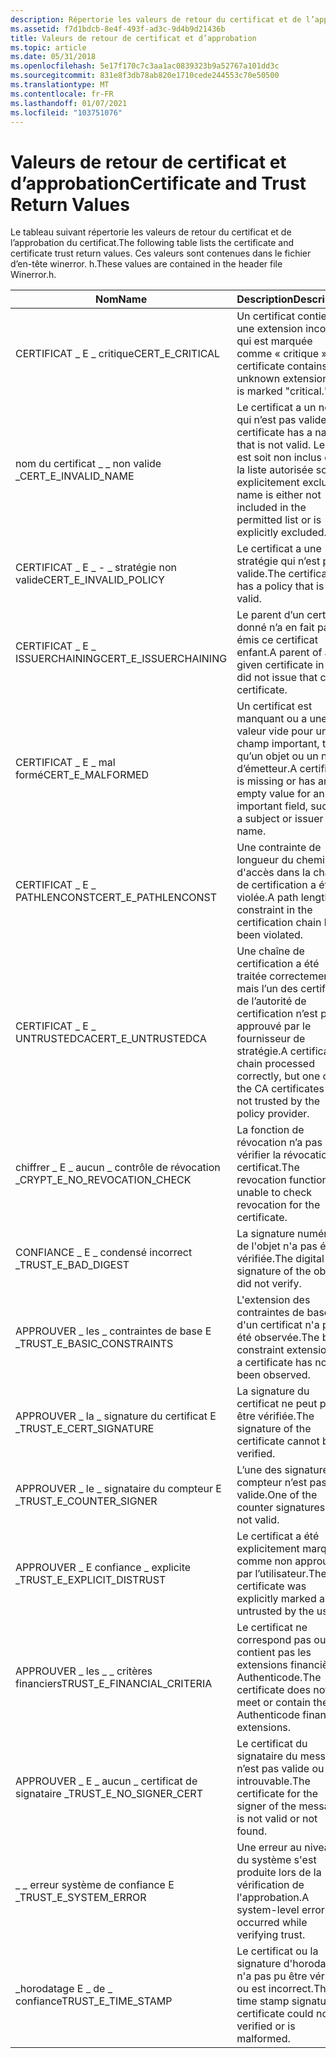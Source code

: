 ```yaml
---
description: Répertorie les valeurs de retour du certificat et de l’approbation du certificat. Ces valeurs sont contenues dans le fichier d’en-tête winerror. h.
ms.assetid: f7d1bdcb-8e4f-493f-ad3c-9d4b9d21436b
title: Valeurs de retour de certificat et d’approbation
ms.topic: article
ms.date: 05/31/2018
ms.openlocfilehash: 5e17f170c7c3aa1ac0839323b9a52767a101dd3c
ms.sourcegitcommit: 831e8f3db78ab820e1710cede244553c70e50500
ms.translationtype: MT
ms.contentlocale: fr-FR
ms.lasthandoff: 01/07/2021
ms.locfileid: "103751076"
---
```

# <a name="certificate-and-trust-return-values"></a><span data-ttu-id="41594-104">Valeurs de retour de certificat et d’approbation</span><span class="sxs-lookup"><span data-stu-id="41594-104">Certificate and Trust Return Values</span></span>

<span data-ttu-id="41594-105">Le tableau suivant répertorie les valeurs de retour du certificat et de l’approbation du certificat.</span><span class="sxs-lookup"><span data-stu-id="41594-105">The following table lists the certificate and certificate trust return values.</span></span> <span data-ttu-id="41594-106">Ces valeurs sont contenues dans le fichier d’en-tête winerror. h.</span><span class="sxs-lookup"><span data-stu-id="41594-106">These values are contained in the header file Winerror.h.</span></span>



| <span data-ttu-id="41594-107">Nom</span><span class="sxs-lookup"><span data-stu-id="41594-107">Name</span></span>                            | <span data-ttu-id="41594-108">Description</span><span class="sxs-lookup"><span data-stu-id="41594-108">Description</span></span>                                                                                                                    | <span data-ttu-id="41594-109">Valeur</span><span class="sxs-lookup"><span data-stu-id="41594-109">Value</span></span>      |
|---------------------------------|--------------------------------------------------------------------------------------------------------------------------------|------------|
| <span data-ttu-id="41594-110">CERTIFICAT \_ E \_ critique</span><span class="sxs-lookup"><span data-stu-id="41594-110">CERT\_E\_CRITICAL</span></span>               | <span data-ttu-id="41594-111">Un certificat contient une extension inconnue qui est marquée comme « critique ».</span><span class="sxs-lookup"><span data-stu-id="41594-111">A certificate contains an unknown extension that is marked "critical."</span></span>                                                         | <span data-ttu-id="41594-112">0x800B0105</span><span class="sxs-lookup"><span data-stu-id="41594-112">0x800B0105</span></span> |
| <span data-ttu-id="41594-113">nom du certificat \_ \_ non valide \_</span><span class="sxs-lookup"><span data-stu-id="41594-113">CERT\_E\_INVALID\_NAME</span></span>          | <span data-ttu-id="41594-114">Le certificat a un nom qui n’est pas valide.</span><span class="sxs-lookup"><span data-stu-id="41594-114">The certificate has a name that is not valid.</span></span> <span data-ttu-id="41594-115">Le nom est soit non inclus dans la liste autorisée soit explicitement exclu.</span><span class="sxs-lookup"><span data-stu-id="41594-115">The name is either not included in the permitted list or is explicitly excluded.</span></span> | <span data-ttu-id="41594-116">0x800B0114</span><span class="sxs-lookup"><span data-stu-id="41594-116">0x800B0114</span></span> |
| <span data-ttu-id="41594-117">CERTIFICAT \_ E \_ - \_ stratégie non valide</span><span class="sxs-lookup"><span data-stu-id="41594-117">CERT\_E\_INVALID\_POLICY</span></span>        | <span data-ttu-id="41594-118">Le certificat a une stratégie qui n’est pas valide.</span><span class="sxs-lookup"><span data-stu-id="41594-118">The certificate has a policy that is not valid.</span></span>                                                                                | <span data-ttu-id="41594-119">0x800B0113</span><span class="sxs-lookup"><span data-stu-id="41594-119">0x800B0113</span></span> |
| <span data-ttu-id="41594-120">CERTIFICAT \_ E \_ ISSUERCHAINING</span><span class="sxs-lookup"><span data-stu-id="41594-120">CERT\_E\_ISSUERCHAINING</span></span>         | <span data-ttu-id="41594-121">Le parent d’un certificat donné n’a en fait pas émis ce certificat enfant.</span><span class="sxs-lookup"><span data-stu-id="41594-121">A parent of a given certificate in fact did not issue that child certificate.</span></span>                                                  | <span data-ttu-id="41594-122">0x800B0107</span><span class="sxs-lookup"><span data-stu-id="41594-122">0x800B0107</span></span> |
| <span data-ttu-id="41594-123">CERTIFICAT \_ E \_ mal formé</span><span class="sxs-lookup"><span data-stu-id="41594-123">CERT\_E\_MALFORMED</span></span>              | <span data-ttu-id="41594-124">Un certificat est manquant ou a une valeur vide pour un champ important, tel qu’un objet ou un nom d’émetteur.</span><span class="sxs-lookup"><span data-stu-id="41594-124">A certificate is missing or has an empty value for an important field, such as a subject or issuer name.</span></span>                       | <span data-ttu-id="41594-125">0x800B0108</span><span class="sxs-lookup"><span data-stu-id="41594-125">0x800B0108</span></span> |
| <span data-ttu-id="41594-126">CERTIFICAT \_ E \_ PATHLENCONST</span><span class="sxs-lookup"><span data-stu-id="41594-126">CERT\_E\_PATHLENCONST</span></span>           | <span data-ttu-id="41594-127">Une contrainte de longueur du chemin d'accès dans la chaîne de certification a été violée.</span><span class="sxs-lookup"><span data-stu-id="41594-127">A path length constraint in the certification chain has been violated.</span></span>                                                         | <span data-ttu-id="41594-128">0x800B0104</span><span class="sxs-lookup"><span data-stu-id="41594-128">0x800B0104</span></span> |
| <span data-ttu-id="41594-129">CERTIFICAT \_ E \_ UNTRUSTEDCA</span><span class="sxs-lookup"><span data-stu-id="41594-129">CERT\_E\_UNTRUSTEDCA</span></span>            | <span data-ttu-id="41594-130">Une chaîne de certification a été traitée correctement, mais l’un des certificats de l’autorité de certification n’est pas approuvé par le fournisseur de stratégie.</span><span class="sxs-lookup"><span data-stu-id="41594-130">A certification chain processed correctly, but one of the CA certificates is not trusted by the policy provider.</span></span>               | <span data-ttu-id="41594-131">0x800B0112</span><span class="sxs-lookup"><span data-stu-id="41594-131">0x800B0112</span></span> |
| <span data-ttu-id="41594-132">chiffrer \_ E \_ aucun \_ contrôle de révocation \_</span><span class="sxs-lookup"><span data-stu-id="41594-132">CRYPT\_E\_NO\_REVOCATION\_CHECK</span></span> | <span data-ttu-id="41594-133">La fonction de révocation n’a pas pu vérifier la révocation du certificat.</span><span class="sxs-lookup"><span data-stu-id="41594-133">The revocation function was unable to check revocation for the certificate.</span></span>                                                    | <span data-ttu-id="41594-134">0x80092012</span><span class="sxs-lookup"><span data-stu-id="41594-134">0x80092012</span></span> |
| <span data-ttu-id="41594-135">CONFIANCE \_ E \_ condensé incorrect \_</span><span class="sxs-lookup"><span data-stu-id="41594-135">TRUST\_E\_BAD\_DIGEST</span></span>           | <span data-ttu-id="41594-136">La signature numérique de l'objet n'a pas été vérifiée.</span><span class="sxs-lookup"><span data-stu-id="41594-136">The digital signature of the object did not verify.</span></span>                                                                            | <span data-ttu-id="41594-137">0x80096010</span><span class="sxs-lookup"><span data-stu-id="41594-137">0x80096010</span></span> |
| <span data-ttu-id="41594-138">APPROUVER \_ les \_ contraintes de base E \_</span><span class="sxs-lookup"><span data-stu-id="41594-138">TRUST\_E\_BASIC\_CONSTRAINTS</span></span>    | <span data-ttu-id="41594-139">L'extension des contraintes de base d'un certificat n'a pas été observée.</span><span class="sxs-lookup"><span data-stu-id="41594-139">The basic constraint extension of a certificate has not been observed.</span></span>                                                         | <span data-ttu-id="41594-140">0x80096019</span><span class="sxs-lookup"><span data-stu-id="41594-140">0x80096019</span></span> |
| <span data-ttu-id="41594-141">APPROUVER \_ la \_ signature du certificat E \_</span><span class="sxs-lookup"><span data-stu-id="41594-141">TRUST\_E\_CERT\_SIGNATURE</span></span>       | <span data-ttu-id="41594-142">La signature du certificat ne peut pas être vérifiée.</span><span class="sxs-lookup"><span data-stu-id="41594-142">The signature of the certificate cannot be verified.</span></span>                                                                           | <span data-ttu-id="41594-143">0x80096004</span><span class="sxs-lookup"><span data-stu-id="41594-143">0x80096004</span></span> |
| <span data-ttu-id="41594-144">APPROUVER \_ le \_ signataire du compteur E \_</span><span class="sxs-lookup"><span data-stu-id="41594-144">TRUST\_E\_COUNTER\_SIGNER</span></span>       | <span data-ttu-id="41594-145">L’une des signatures de compteur n’est pas valide.</span><span class="sxs-lookup"><span data-stu-id="41594-145">One of the counter signatures was not valid.</span></span>                                                                                   | <span data-ttu-id="41594-146">0x80096003</span><span class="sxs-lookup"><span data-stu-id="41594-146">0x80096003</span></span> |
| <span data-ttu-id="41594-147">APPROUVER \_ E confiance \_ explicite \_</span><span class="sxs-lookup"><span data-stu-id="41594-147">TRUST\_E\_EXPLICIT\_DISTRUST</span></span>    | <span data-ttu-id="41594-148">Le certificat a été explicitement marqué comme non approuvé par l’utilisateur.</span><span class="sxs-lookup"><span data-stu-id="41594-148">The certificate was explicitly marked as untrusted by the user.</span></span>                                                                | <span data-ttu-id="41594-149">0x800B0111</span><span class="sxs-lookup"><span data-stu-id="41594-149">0x800B0111</span></span> |
| <span data-ttu-id="41594-150">APPROUVER \_ les \_ \_ critères financiers</span><span class="sxs-lookup"><span data-stu-id="41594-150">TRUST\_E\_FINANCIAL\_CRITERIA</span></span>   | <span data-ttu-id="41594-151">Le certificat ne correspond pas ou ne contient pas les extensions financières Authenticode.</span><span class="sxs-lookup"><span data-stu-id="41594-151">The certificate does not meet or contain the Authenticode financial extensions.</span></span>                                                | <span data-ttu-id="41594-152">0x8009601E</span><span class="sxs-lookup"><span data-stu-id="41594-152">0x8009601E</span></span> |
| <span data-ttu-id="41594-153">APPROUVER \_ E \_ aucun \_ certificat de signataire \_</span><span class="sxs-lookup"><span data-stu-id="41594-153">TRUST\_E\_NO\_SIGNER\_CERT</span></span>      | <span data-ttu-id="41594-154">Le certificat du signataire du message n’est pas valide ou est introuvable.</span><span class="sxs-lookup"><span data-stu-id="41594-154">The certificate for the signer of the message is not valid or not found.</span></span>                                                       | <span data-ttu-id="41594-155">0x80096002</span><span class="sxs-lookup"><span data-stu-id="41594-155">0x80096002</span></span> |
| <span data-ttu-id="41594-156">\_ \_ erreur système de confiance E \_</span><span class="sxs-lookup"><span data-stu-id="41594-156">TRUST\_E\_SYSTEM\_ERROR</span></span>         | <span data-ttu-id="41594-157">Une erreur au niveau du système s'est produite lors de la vérification de l'approbation.</span><span class="sxs-lookup"><span data-stu-id="41594-157">A system-level error occurred while verifying trust.</span></span>                                                                           | <span data-ttu-id="41594-158">0x80096001</span><span class="sxs-lookup"><span data-stu-id="41594-158">0x80096001</span></span> |
| <span data-ttu-id="41594-159">\_horodatage E \_ de \_ confiance</span><span class="sxs-lookup"><span data-stu-id="41594-159">TRUST\_E\_TIME\_STAMP</span></span>           | <span data-ttu-id="41594-160">Le certificat ou la signature d'horodatage n'a pas pu être vérifié ou est incorrect.</span><span class="sxs-lookup"><span data-stu-id="41594-160">The time stamp signature or certificate could not be verified or is malformed.</span></span>                                                 | <span data-ttu-id="41594-161">0x80096005</span><span class="sxs-lookup"><span data-stu-id="41594-161">0x80096005</span></span> |



 

 

 



